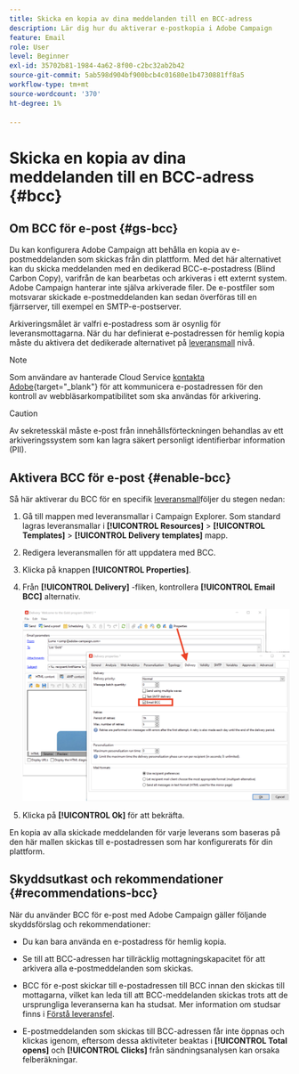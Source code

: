 ```yaml
---
title: Skicka en kopia av dina meddelanden till en BCC-adress
description: Lär dig hur du aktiverar e-postkopia i Adobe Campaign
feature: Email
role: User
level: Beginner
exl-id: 35702b81-1984-4a62-8f00-c2bc32ab2b42
source-git-commit: 5ab598d904bf900bcb4c01680e1b4730881ff8a5
workflow-type: tm+mt
source-wordcount: '370'
ht-degree: 1%

---
```


# Skicka en kopia av dina meddelanden till en BCC-adress {#bcc}

<!--
>[!NOTE]
>
>This capability is available starting Campaign v8.3. To check your version, refer to [this section](../start/compatibility-matrix.md#how-to-check-your-campaign-version-and-buildversion)-->

## Om BCC för e-post {#gs-bcc}

Du kan konfigurera Adobe Campaign att behålla en kopia av e-postmeddelanden som skickas från din plattform. Med det här alternativet kan du skicka meddelanden med en dedikerad BCC-e-postadress (Blind Carbon Copy), varifrån de kan bearbetas och arkiveras i ett externt system.
Adobe Campaign hanterar inte själva arkiverade filer. De e-postfiler som motsvarar skickade e-postmeddelanden kan sedan överföras till en fjärrserver, till exempel en SMTP-e-postserver.

Arkiveringsmålet är valfri e-postadress som är osynlig för leveransmottagarna. När du har definierat e-postadressen för hemlig kopia måste du aktivera det dedikerade alternativet på [leveransmall](create-templates.md) nivå.

>[!NOTE]
>
>Som användare av hanterade Cloud Service [kontakta Adobe](../start/campaign-faq.md#support){target="_blank"} för att kommunicera e-postadressen för den kontroll av webbläsarkompatibilitet som ska användas för arkivering.

>[!CAUTION]
>
>Av sekretesskäl måste e-post från innehållsförteckningen behandlas av ett arkiveringssystem som kan lagra säkert personligt identifierbar information (PII).


## Aktivera BCC för e-post {#enable-bcc}

Så här aktiverar du BCC för en specifik [leveransmall](create-templates.md)följer du stegen nedan:

1. Gå till mappen med leveransmallar i Campaign Explorer. Som standard lagras leveransmallar i **[!UICONTROL Resources]** > **[!UICONTROL Templates]** > **[!UICONTROL Delivery templates]** mapp.
1. Redigera leveransmallen för att uppdatera med BCC.
1. Klicka på knappen **[!UICONTROL Properties]**.
1. Från **[!UICONTROL Delivery]** -fliken, kontrollera **[!UICONTROL Email BCC]** alternativ.

   ![](assets/email-bcc.png)

1. Klicka på **[!UICONTROL Ok]** för att bekräfta.

En kopia av alla skickade meddelanden för varje leverans som baseras på den här mallen skickas till e-postadressen som har konfigurerats för din plattform.

## Skyddsutkast och rekommendationer {#recommendations-bcc}

När du använder BCC för e-post med Adobe Campaign gäller följande skyddsförslag och rekommendationer:

* Du kan bara använda en e-postadress för hemlig kopia.

* Se till att BCC-adressen har tillräcklig mottagningskapacitet för att arkivera alla e-postmeddelanden som skickas.

* BCC för e-post <!--with Enhanced MTA--> skickar till e-postadressen till BCC innan den skickas till mottagarna, vilket kan leda till att BCC-meddelanden skickas trots att de ursprungliga leveranserna kan ha studsat. Mer information om studsar finns i [Förstå leveransfel](delivery-failures.md).

* E-postmeddelanden som skickas till BCC-adressen får inte öppnas och klickas igenom, eftersom dessa aktiviteter beaktas i **[!UICONTROL Total opens]** och **[!UICONTROL Clicks]** från sändningsanalysen kan orsaka felberäkningar.

<!--Only successfully sent emails are taken in account, bounces are not.-->
